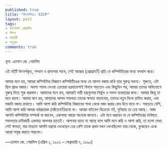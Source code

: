 ```yaml
---
published: true
title: "উৎসর্গপত্র: SICP"
layout: post
tags:
- ফাংশনাল প্রোগ্রামিং
- লিস্প
- যন্ত্রচারী
- অনুবাদ
comments: true
---
```

_মূল: এ্যালান জে. পেরলিস_

এই বইটি উৎসর্গকৃত, সম্মান ও প্রশংসার সাথে, সেই আত্মার (প্রোগ্রাম?) প্রতি যে কম্পিউটারের মধ্যে বসবাস করে।

আমার মনে হয়, আমরা কম্পিউটার বিজ্ঞানে কম্পিউটিঙের মধ্যে যে আনন্দ বজায় রাখি তার গুরুত্ব অনন্য। শুরুতে, এটা ছিল প্রচণ্ড মজার। অবশ্য পয়সা দেওয়া ক্রেতারা হরহামেশাই বিপদে পড়তেন এবং কিছুদিন পর, আমরা তাদের অভিযোগে গুরুত্ব দিতে শুরু করলাম। আমাদের মনে হল, আমরাই দায়ী যন্ত্রগুলোর নির্ভুল ও সফল ব্যবহারের জন্য। আমার কিন্তু তা মনে হয়না। আমার মনে হয়, আমাদের আসল সফলতা তাদের ক্ষমতা বাড়ানোয়, তাদের নতুন দিকে চালিত করায়, এবং মজাটা বজায় রাখাতে। আমি আশা করি কম্পিউটার বিজ্ঞানের শাখা থেকে মজা করার বোধ উবে যাবে না। সবচেয়ে বেশি, আমি আশা করি আমরা ধর্মপ্রচারক (আঁতেল?)হবো না। আমরা বাইবেল বিক্রেতা নই, দুনিয়ায় তা ঢের আছে। আজ আপনি কম্পিউটার সম্পর্কে যা জানেন, একসময় আরো অনেকে জানবে। এটা মনে করবেন না যে কম্পিটারের ভবিষ্যত সফলতার চাবিকাঠি একমাত্র আপনার হাতেই। আপনার হাতে যা আছে বলে আমি মনে করি ও আশা করি, তা হলো মেধা: সেই ক্ষমতা, যার মাধ্যমে আপনি যন্ত্রকে দেখেছেন ঢের বেশি তাকে প্রথম যখন দেখেছিলেন তার থেকে, বুঝেছেন একে আরো সমৃদ্ধ করতে পারবেন।

—এ্যালান জে. পেরলিস (এপ্রিল ১, ১৯২২ – ফেব্রুয়ারি ৭, ১৯৯০)
